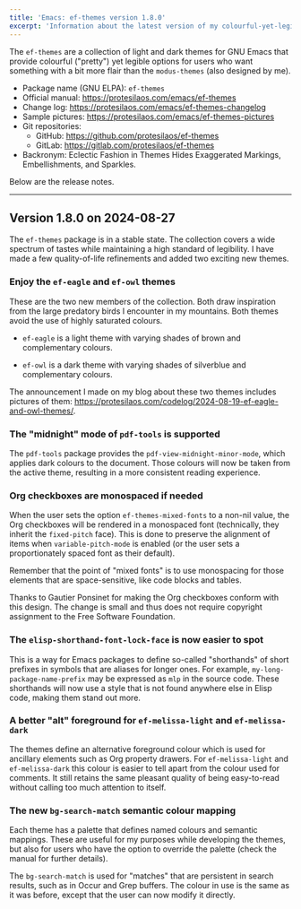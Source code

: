 ```yaml
---
title: 'Emacs: ef-themes version 1.8.0'
excerpt: 'Information about the latest version of my colourful-yet-legible themes for GNU Emacs.'
---
```


The `ef-themes` are a collection of light and dark themes for GNU
Emacs that provide colourful ("pretty") yet legible options for users
who want something with a bit more flair than the `modus-themes` (also
designed by me).

+ Package name (GNU ELPA): `ef-themes`
+ Official manual: <https://protesilaos.com/emacs/ef-themes>
+ Change log: <https://protesilaos.com/emacs/ef-themes-changelog>
+ Sample pictures: <https://protesilaos.com/emacs/ef-themes-pictures>
+ Git repositories:
  + GitHub: <https://github.com/protesilaos/ef-themes>
  + GitLab: <https://gitlab.com/protesilaos/ef-themes>
+ Backronym: Eclectic Fashion in Themes Hides Exaggerated Markings,
  Embellishments, and Sparkles.

Below are the release notes.

* * *

## Version 1.8.0 on 2024-08-27

The `ef-themes` package is in a stable state. The collection covers a
wide spectrum of tastes while maintaining a high standard of legibility.
I have made a few quality-of-life refinements and added two exciting
new themes.


### Enjoy the `ef-eagle` and `ef-owl` themes

These are the two new members of the collection. Both draw inspiration
from the large predatory birds I encounter in my mountains. Both
themes avoid the use of highly saturated colours.

-   `ef-eagle` is a light theme with varying shades of brown and
    complementary colours.

-   `ef-owl` is a dark theme with varying shades of silverblue and
    complementary colours.

The announcement I made on my blog about these two themes includes
pictures of them: <https://protesilaos.com/codelog/2024-08-19-ef-eagle-and-owl-themes/>.


### The "midnight" mode of `pdf-tools` is supported

The `pdf-tools` package provides the `pdf-view-midnight-minor-mode`,
which applies dark colours to the document. Those colours will now be
taken from the active theme, resulting in a more consistent reading
experience.


### Org checkboxes are monospaced if needed

When the user sets the option `ef-themes-mixed-fonts` to a non-nil
value, the Org checkboxes will be rendered in a monospaced font
(technically, they inherit the `fixed-pitch` face). This is done to
preserve the alignment of items when `variable-pitch-mode` is enabled
(or the user sets a proportionately spaced font as their default).

Remember that the point of "mixed fonts" is to use monospacing for
those elements that are space-sensitive, like code blocks and tables.

Thanks to Gautier Ponsinet for making the Org checkboxes conform with
this design. The change is small and thus does not require copyright
assignment to the Free Software Foundation.


### The `elisp-shorthand-font-lock-face` is now easier to spot

This is a way for Emacs packages to define so-called "shorthands" of
short prefixes in symbols that are aliases for longer ones. For
example, `my-long-package-name-prefix` may be expressed as `mlp` in
the source code. These shorthands will now use a style that is not
found anywhere else in Elisp code, making them stand out more.


### A better "alt" foreground for `ef-melissa-light` and `ef-melissa-dark`

The themes define an alternative foreground colour which is used for
ancillary elements such as Org property drawers. For
`ef-melissa-light` and `ef-melissa-dark` this colour is easier to tell
apart from the colour used for comments. It still retains the same
pleasant quality of being easy-to-read without calling too much
attention to itself.


### The new `bg-search-match` semantic colour mapping

Each theme has a palette that defines named colours and semantic
mappings. These are useful for my purposes while developing the
themes, but also for users who have the option to override the palette
(check the manual for further details).

The `bg-search-match` is used for "matches" that are persistent in
search results, such as in Occur and Grep buffers. The colour in use
is the same as it was before, except that the user can now modify it
directly.
